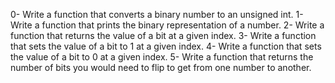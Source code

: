 0-	Write a function that converts a binary number to an unsigned int.
1-	Write a function that prints the binary representation of a number.
2-	Write a function that returns the value of a bit at a given index.
3-	Write a function that sets the value of a bit to 1 at a given index.
4-	Write a function that sets the value of a bit to 0 at a given index.
5-	Write a function that returns the number of bits you would need to flip to get from one number to another.

